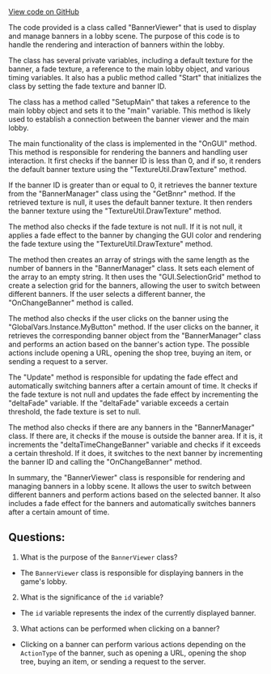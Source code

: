 [View code on GitHub](https://github.com/TieHaxJan/Brick-Force/Assembly-CSharp\BannerViewer.cs)

The code provided is a class called "BannerViewer" that is used to display and manage banners in a lobby scene. The purpose of this code is to handle the rendering and interaction of banners within the lobby.

The class has several private variables, including a default texture for the banner, a fade texture, a reference to the main lobby object, and various timing variables. It also has a public method called "Start" that initializes the class by setting the fade texture and banner ID.

The class has a method called "SetupMain" that takes a reference to the main lobby object and sets it to the "main" variable. This method is likely used to establish a connection between the banner viewer and the main lobby.

The main functionality of the class is implemented in the "OnGUI" method. This method is responsible for rendering the banners and handling user interaction. It first checks if the banner ID is less than 0, and if so, it renders the default banner texture using the "TextureUtil.DrawTexture" method.

If the banner ID is greater than or equal to 0, it retrieves the banner texture from the "BannerManager" class using the "GetBnnr" method. If the retrieved texture is null, it uses the default banner texture. It then renders the banner texture using the "TextureUtil.DrawTexture" method.

The method also checks if the fade texture is not null. If it is not null, it applies a fade effect to the banner by changing the GUI color and rendering the fade texture using the "TextureUtil.DrawTexture" method.

The method then creates an array of strings with the same length as the number of banners in the "BannerManager" class. It sets each element of the array to an empty string. It then uses the "GUI.SelectionGrid" method to create a selection grid for the banners, allowing the user to switch between different banners. If the user selects a different banner, the "OnChangeBanner" method is called.

The method also checks if the user clicks on the banner using the "GlobalVars.Instance.MyButton" method. If the user clicks on the banner, it retrieves the corresponding banner object from the "BannerManager" class and performs an action based on the banner's action type. The possible actions include opening a URL, opening the shop tree, buying an item, or sending a request to a server.

The "Update" method is responsible for updating the fade effect and automatically switching banners after a certain amount of time. It checks if the fade texture is not null and updates the fade effect by incrementing the "deltaFade" variable. If the "deltaFade" variable exceeds a certain threshold, the fade texture is set to null.

The method also checks if there are any banners in the "BannerManager" class. If there are, it checks if the mouse is outside the banner area. If it is, it increments the "deltaTimeChangeBanner" variable and checks if it exceeds a certain threshold. If it does, it switches to the next banner by incrementing the banner ID and calling the "OnChangeBanner" method.

In summary, the "BannerViewer" class is responsible for rendering and managing banners in a lobby scene. It allows the user to switch between different banners and perform actions based on the selected banner. It also includes a fade effect for the banners and automatically switches banners after a certain amount of time.
## Questions: 
 1. What is the purpose of the `BannerViewer` class?
- The `BannerViewer` class is responsible for displaying banners in the game's lobby.

2. What is the significance of the `id` variable?
- The `id` variable represents the index of the currently displayed banner.

3. What actions can be performed when clicking on a banner?
- Clicking on a banner can perform various actions depending on the `ActionType` of the banner, such as opening a URL, opening the shop tree, buying an item, or sending a request to the server.